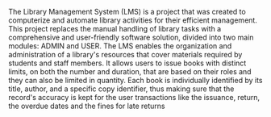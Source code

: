 The Library Management System (LMS) is a project that was created to 
computerize and automate library activities for their efficient management. 
This project replaces the manual handling of library tasks with a 
comprehensive and user-friendly software solution, divided into two main 
modules: ADMIN and USER.
The LMS enables the organization and administration of a library's resources 
that cover materials required by students and staff members. It allows users to 
issue books with distinct limits, on both the number and duration, that are 
based on their roles and they can also be limited in quantity. Each book is 
individually identified by its title, author, and a specific copy identifier, thus 
making sure that the record's accuracy is kept for the user transactions like the 
issuance, return, the overdue dates and the fines for late returns
